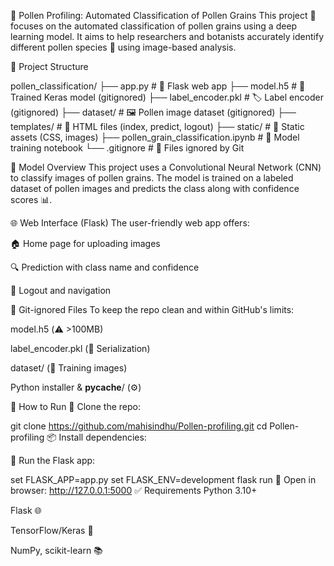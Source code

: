 🌾 Pollen Profiling: Automated Classification of Pollen Grains
This project 🌱 focuses on the automated classification of pollen grains using a deep learning model. It aims to help researchers and botanists accurately identify different pollen species 🧬 using image-based analysis.

📁 Project Structure

pollen_classification/
├── app.py                          # 🧠 Flask web app
├── model.h5                        # 🤖 Trained Keras model (gitignored)
├── label_encoder.pkl               # 🏷️ Label encoder (gitignored)
├── dataset/                        # 🖼️ Pollen image dataset (gitignored)
├── templates/                      # 🧩 HTML files (index, predict, logout)
├── static/                         # 🎨 Static assets (CSS, images)
├── pollen_grain_classification.ipynb  # 📓 Model training notebook
└── .gitignore                      # 🚫 Files ignored by Git

🧠 Model Overview
This project uses a Convolutional Neural Network (CNN) to classify images of pollen grains. The model is trained on a labeled dataset of pollen images and predicts the class along with confidence scores 📊.

🌐 Web Interface (Flask)
The user-friendly web app offers:

🏠 Home page for uploading images

🔍 Prediction with class name and confidence

🔁 Logout and navigation

🚫 Git-ignored Files
To keep the repo clean and within GitHub's limits:

model.h5 (⚠️ >100MB)

label_encoder.pkl (🔐 Serialization)

dataset/ (📂 Training images)

Python installer & __pycache__/ (⚙️)

🚀 How to Run
🧬 Clone the repo:

git clone https://github.com/mahisindhu/Pollen-profiling.git
cd Pollen-profiling
📦 Install dependencies:

🏃 Run the Flask app:


set FLASK_APP=app.py
set FLASK_ENV=development
flask run
🔗 Open in browser:
http://127.0.0.1:5000
✅ Requirements
Python 3.10+

Flask 🌐

TensorFlow/Keras 🤖

NumPy, scikit-learn 📚
